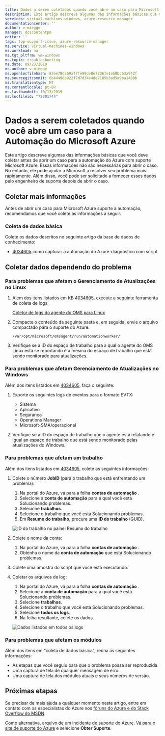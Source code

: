 ```yaml
---
title: Dados a serem coletados quando você abre um caso para Microsoft Azure automação | Microsoft Docs
description: Este artigo descreve algumas das informações básicas que você deve coletar antes de abrir um caso para a automação do Azure com suporte Microsoft Azure.
services: virtual-machines-windows, azure-resource-manager
documentationcenter: ''
author: v-miegge
manager: dcscontentpm
editor: ''
tags: top-support-issue, azure-resource-manager
ms.service: virtual-machines-windows
ms.workload: na
ms.tgt_pltfrm: vm-windows
ms.topic: troubleshooting
ms.date: 09/23/2019
ms.author: v-miegge
ms.openlocfilehash: 83ee78d369af7fe99de8e7236fe1eb0bc63a942f
ms.sourcegitcommit: 8b44498b922f7d7d34e4de7189b3ad5a9ba1488b
ms.translationtype: MT
ms.contentlocale: pt-BR
ms.lasthandoff: 10/13/2019
ms.locfileid: "72301744"
---
```

# <a name="data-to-collect-when-you-open-a-case-for-microsoft-azure-automation"></a>Dados a serem coletados quando você abre um caso para a Automação do Microsoft Azure

Este artigo descreve algumas das informações básicas que você deve coletar antes de abrir um caso para a automação do Azure com suporte Microsoft Azure. Essas informações não são necessárias para abrir o caso. No entanto, ele pode ajudar a Microsoft a resolver seu problema mais rapidamente. Além disso, você pode ser solicitado a fornecer esses dados pelo engenheiro de suporte depois de abrir o caso.

## <a name="collect-more-information"></a>Coletar mais informações

Antes de abrir um caso para Microsoft Azure suporte à automação, recomendamos que você colete as informações a seguir.

### <a name="basic-data-collection"></a>Coleta de dados básica

Colete os dados descritos no seguinte artigo da base de dados de conhecimento:

* [4034605](https://support.microsoft.com/help/4034605/how-to-capture-azure-automation-scripted-diagnostics) como capturar a automação do Azure-diagnóstico com script

## <a name="collect-data-depending-on-issue"></a>Coletar dados dependendo do problema
 
### <a name="for-issues-that-affect-update-management-on-linux"></a>Para problemas que afetam o Gerenciamento de Atualizações no Linux

1. Além dos itens listados em KB [4034605](https://support.microsoft.com/help/4034605/how-to-capture-azure-automation-scripted-diagnostics), execute a seguinte ferramenta de coleta de logs:

   [Coletor de logs do agente do OMS para Linux](https://github.com/Microsoft/OMS-Agent-for-Linux/blob/master/tools/LogCollector/OMS_Linux_Agent_Log_Collector.md)
 
2. Compacte o conteúdo da seguinte pasta e, em seguida, envie o arquivo compactado para o suporte do Azure:

   ``/var/opt/microsoft/omsagent/run/automationworker/``
 
3. Verifique se a ID do espaço de trabalho para a qual o agente do OMS Linux está se reportando é a mesma do espaço de trabalho que está sendo monitorado para atualizações.

### <a name="for-issues-that-affect-update-management-on-windows"></a>Para problemas que afetam Gerenciamento de Atualizações no Windows

Além dos itens listados em [4034605](https://support.microsoft.com/help/4034605/how-to-capture-azure-automation-scripted-diagnostics), faça o seguinte:

1. Exporte os seguintes logs de eventos para o formato EVTX:

   * Sistema
   * Aplicativo
   * Segurança
   * Operations Manager
   * Microsoft-SMA/operacional

2. Verifique se a ID do espaço de trabalho que o agente está relatando é igual ao espaço de trabalho que está sendo monitorado pelas atualizações do Windows.

### <a name="for-issues-that-affect-a-job"></a>Para problemas que afetam um trabalho

Além dos itens listados em [4034605](https://support.microsoft.com/help/4034605/how-to-capture-azure-automation-scripted-diagnostics), colete as seguintes informações:

1. Colete o número **JobID** (para o trabalho que está enfrentando um problema):

   1. Na portal do Azure, vá para a folha **contas de automação** .
   2. Selecione a **conta de automação** para a qual você está Solucionando problemas.
   3. Selecione **trabalhos**.
   4. Selecione o trabalho que você está Solucionando problemas.
   5. Em **Resumo do trabalho**, procure uma **ID do trabalho** (GUID).

   ![ID do trabalho no painel Resumo do trabalho](media/collect-data-microsoft-azure-automation-case/job-summary-job-id.png)

2. Colete o nome da conta:

   1. Na portal do Azure, vá para a folha **contas de automação** .
   2. Obtenha o nome da **conta de automação** que está Solucionando problemas.

3. Colete uma amostra do script que você está executando.

4. Coletar os arquivos de log:

   1. Na portal do Azure, vá para a folha **contas de automação** .
   2. Selecione a **conta de automação** para a qual você está Solucionando problemas.
   3. Selecione **trabalhos**.
   4. Selecione o trabalho que você está Solucionando problemas.
   5. Selecione **todos os logs**.
   6. Na folha resultante, colete os dados.

   ![Dados listados em todos os logs](media/collect-data-microsoft-azure-automation-case/all-logs-data.png)

### <a name="for-issues-that-affect-modules"></a>Para problemas que afetam os módulos

Além dos itens em "coleta de dados básica", reúna as seguintes informações:

* As etapas que você seguiu para que o problema possa ser reproduzida.
* Uma captura de tela de qualquer mensagem de erro.
* Uma captura de tela dos módulos atuais e seus números de versão.

## <a name="next-steps"></a>Próximas etapas

Se precisar de mais ajuda a qualquer momento neste artigo, entre em contato com os especialistas do Azure nos [fóruns do Azure e do Stack Overflow do MSDN](https://azure.microsoft.com/support/forums/).

Como alternativa, arquivo de um incidente de suporte do Azure. Vá para o [site de suporte do Azure](https://azure.microsoft.com/support/options/) e selecione **Obter Suporte**.